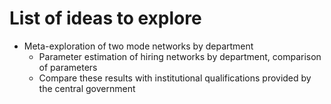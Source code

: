 # List of ideas to explore
* Meta-exploration of two mode networks by department
    - Parameter estimation of hiring networks by department, comparison of parameters
    - Compare these results with institutional qualifications provided by the central government
